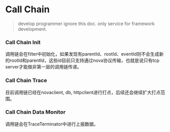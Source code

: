 # Call Chain

> develop programmer ignore this doc. only service for framework development.

### Call Chain Init
调用链会在filter中初始化，如果发现有parentId、rootId、eventId则不会生成新的rootId和parentId，这些id目前只支持通过nova协议传输，也就是说只有tcp server才能做非第一层的调用链传递。

### Call Chain Trace
目前调用链已经在novaclient, db, httpclient进行打点，后续还会继续扩大打点范围。

###  Call Chain Data Monitor
调用链会在TraceTerminator中进行上报数据。